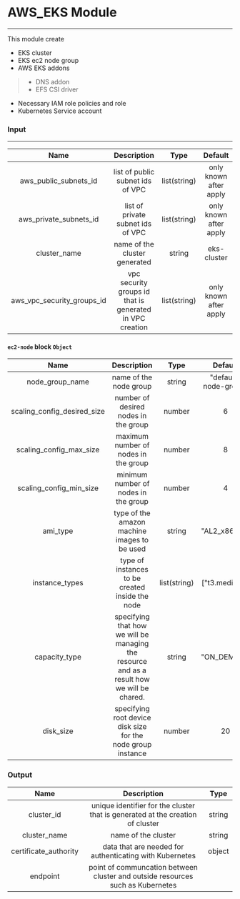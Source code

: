 # AWS_EKS Module
---
This module create
- EKS cluster
- EKS ec2 node group
- AWS EKS addons
> - DNS addon
> - EFS CSI driver
- Necessary IAM role policies and role
- Kubernetes Service account
### Input
--- 

| Name | Description    | Type    | Default | 
| :---:   | :---: | :---: |:---:|
| aws_public_subnets_id | list of public subnet ids of VPC | list(string) | only known after apply | 
| aws_private_subnets_id | list of private subnet ids of VPC | list(string) | only known after apply | 
| cluster_name  | name of the cluster generated | string | eks-cluster | 
| aws_vpc_security_groups_id | vpc security groups id that is generated in VPC creation | list(string) | only known after apply |


#### ```ec2-node``` block ```Object```

| Name | Description    | Type    | Default | 
| :---:   | :---: | :---: |:---:|
node_group_name | name of the node group | string | "default-node-group"
scaling_config_desired_size | number of desired nodes in the group | number | 6
scaling_config_max_size | maximum number of nodes in the group | number | 8
scaling_config_min_size | minimum number of nodes in the group | number | 4
ami_type | type of the amazon machine images to be used | string | "AL2_x86_64"
instance_types | type of instances to be created inside the node | list(string) | ["t3.medium"]
capacity_type | specifying that how we will be managing the resource and as a result how we will be chared. | string | "ON_DEMAND| 
disk_size | specifying root device disk size for the node group instance | number | 20

### Output

| Name | Description    | Type    |
| :---:   | :---: | :---: |
cluster_id | unique identifier for the cluster that is generated at the creation of cluster| string
cluster_name | name of the cluster | string 
certificate_authority | data that are needed for authenticating with Kubernetes | object 
endpoint | point of communcation between cluster and outside resources such as Kubernetes|





